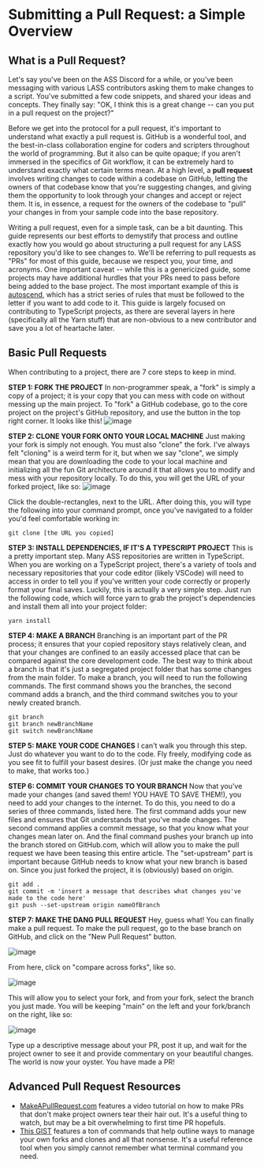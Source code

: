 # Submitting a Pull Request: a Simple Overview
## What is a Pull Request?

Let's say you've been on the ASS Discord for a while, or you've been messaging with various LASS contributors asking them to make changes to a script. You've submitted a few code snippets, and shared your ideas and concepts. They finally say: "OK, I think this is a great change -- can you put in a pull request on the project?" 

Before we get into the protocol for a pull request, it's important to understand what exactly a pull request is. GitHub is a wonderful tool, and the best-in-class collaboration engine for coders and scripters throughout the world of programming. But it also can be quite opaque; if you aren't immersed in the specifics of Git workflow, it can be extremely hard to understand exactly what certain terms mean. At a high level, a **pull request** involves writing changes to code within a codebase on GitHub, letting the owners of that codebase know that you're suggesting changes, and giving them the opportunity to look through your changes and accept or reject them. It is, in essence, a request for the owners of the codebase to "pull" your changes in from your sample code into the base repository.

Writing a pull request, even for a simple task, can be a bit daunting. This guide represents our best efforts to demystify that process and outline exactly how you would go about structuring a pull request for any LASS repository you'd like to see changes to. We'll be referring to pull requests as "PRs" for most of this guide, because we respect you, your time, and acronyms. One important caveat -- while this is a genericized guide, some projects may have additional hurdles that your PRs need to pass before being added to the base project. The most important example of this is [autoscend](https://github.com/Loathing-Associates-Scripting-Society/autoscend/blob/master/docs/CONTRIBUTING.md), which has a strict series of rules that must be followed to the letter if you want to add code to it. This guide is largely focused on contributing to TypeScript projects, as there are several layers in here (specifically all the Yarn stuff) that are non-obvious to a new contributor and save you a lot of heartache later.

## Basic Pull Requests

When contributing to a project, there are 7 core steps to keep in mind.

**STEP 1: FORK THE PROJECT**
In non-programmer speak, a "fork" is simply a copy of a project; it is your copy that you can mess with code on without messing up the main project. To "fork" a GitHub codebase, go to the core project on the project's GitHub repository, and use the button in the top right corner. It looks like this!
![image](https://user-images.githubusercontent.com/8014761/149842215-21d9b52c-50fa-4693-8d5c-0a9f9d6c7ed2.png)

**STEP 2: CLONE YOUR FORK ONTO YOUR LOCAL MACHINE**
Just making your fork is simply not enough. You must also "clone" the fork. I've always felt "cloning" is a weird term for it, but when we say "clone", we simply mean that you are downloading the code to your local machine and initializing all the fun Git architecture around it that allows you to modify and mess with your repository locally. To do this, you will get the URL of your forked project, like so:
![image](https://user-images.githubusercontent.com/8014761/149842243-09ad81ea-ab94-43cb-8475-6bc1375da62f.png)

Click the double-rectangles, next to the URL. After doing this, you will type the following into your command prompt, once you've navigated to a folder you'd feel comfortable working in:
```
git clone [the URL you copied]
```

**STEP 3: INSTALL DEPENDENCIES, IF IT'S A TYPESCRIPT PROJECT** 
This is a pretty important step. Many ASS repositories are written in TypeScript. When you are working on a TypeScript project, there's a variety of tools and necessary repositories that your code editor (likely VSCode) will need to access in order to tell you if you've written your code correctly or properly format your final saves. Luckily, this is actually a very simple step. Just run the following code, which will force yarn to grab the project's dependencies and install them all into your project folder:
```
yarn install
```

**STEP 4: MAKE A BRANCH**
Branching is an important part of the PR process; it ensures that your copied repository stays relatively clean, and that your changes are confined to an easily accessed place that can be compared against the core development code. The best way to think about a branch is that it's just a segregated project folder that has some changes from the main folder. To make a branch, you will need to run the following commands. The first command shows you the branches, the second command adds a branch, and the third command switches you to your newly created branch. 
```
git branch
git branch newBranchName
git switch newBranchName
```

**STEP 5: MAKE YOUR CODE CHANGES**
I can't walk you through this step. Just do whatever you want to do to the code. Fly freely, modifying code as you see fit to fulfill your basest desires. (Or just make the change you need to make, that works too.)

**STEP 6: COMMIT YOUR CHANGES TO YOUR BRANCH**
Now that you've made your changes (and saved them! YOU HAVE TO SAVE THEM!), you need to add your changes to the internet. To do this, you need to do a series of three commands, listed here. The first command adds your new files and ensures that Git understands that you've made changes. The second command applies a commit message, so that you know what your changes mean later on. And the final command pushes your branch up into the branch stored on GitHub.com, which will allow you to make the pull request we have been teasing this entire article. The "set-upstream" part is important because GitHub needs to know what your new branch is based on. Since you just forked the project, it is (obviously) based on origin. 
```
git add .
git commit -m 'insert a message that describes what changes you've made to the code here'
git push --set-upstream origin nameOfBranch
```

**STEP 7: MAKE THE DANG PULL REQUEST**
Hey, guess what! You can finally make a pull request. To make the pull request, go to the base branch on GitHub, and click on the "New Pull Request" button.

![image](https://user-images.githubusercontent.com/8014761/149842328-f97ee8de-9859-45b3-aa0f-ed31ac615ce0.png)

From here, click on "compare across forks", like so.

![image](https://user-images.githubusercontent.com/8014761/149842360-8bf116ef-bf0d-4d5a-a792-e49b4725510d.png)

This will allow you to select your fork, and from your fork, select the branch you just made. You will be keeping "main" on the left and your fork/branch on the right, like so:

![image](https://user-images.githubusercontent.com/8014761/149842392-9f090f94-d291-4323-a2f7-d36abcb48e4d.png)

Type up a descriptive message about your PR, post it up, and wait for the project owner to see it and provide commentary on your beautiful changes. The world is now your oyster. You have made a PR!

## Advanced Pull Request Resources
- [MakeAPullRequest.com](https://makeapullrequest.com/) features a video tutorial on how to make PRs that don't make project owners tear their hair out. It's a useful thing to watch, but may be a bit overwhelming to first time PR hopefuls.
- [This GIST](https://gist.github.com/Chaser324/ce0505fbed06b947d962) features a ton of commands that help outline ways to manage your own forks and clones and all that nonsense. It's a useful reference tool when you simply cannot remember what terminal command you need.
